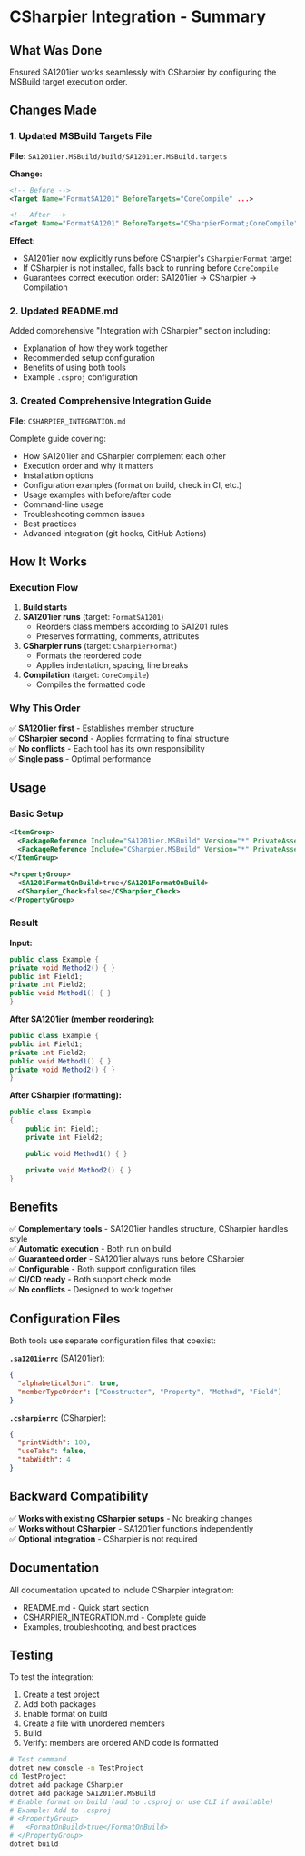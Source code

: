 # CSharpier Integration - Summary

## What Was Done

Ensured SA1201ier works seamlessly with CSharpier by configuring the MSBuild target execution order.

## Changes Made

### 1. Updated MSBuild Targets File

**File:** `SA1201ier.MSBuild/build/SA1201ier.MSBuild.targets`

**Change:**
```xml
<!-- Before -->
<Target Name="FormatSA1201" BeforeTargets="CoreCompile" ...>

<!-- After -->
<Target Name="FormatSA1201" BeforeTargets="CSharpierFormat;CoreCompile" ...>
```

**Effect:**
- SA1201ier now explicitly runs before CSharpier's `CSharpierFormat` target
- If CSharpier is not installed, falls back to running before `CoreCompile`
- Guarantees correct execution order: SA1201ier → CSharpier → Compilation

### 2. Updated README.md

Added comprehensive "Integration with CSharpier" section including:
- Explanation of how they work together
- Recommended setup configuration
- Benefits of using both tools
- Example `.csproj` configuration

### 3. Created Comprehensive Integration Guide

**File:** `CSHARPIER_INTEGRATION.md`

Complete guide covering:
- How SA1201ier and CSharpier complement each other
- Execution order and why it matters
- Installation options
- Configuration examples (format on build, check in CI, etc.)
- Usage examples with before/after code
- Command-line usage
- Troubleshooting common issues
- Best practices
- Advanced integration (git hooks, GitHub Actions)

## How It Works

### Execution Flow

1. **Build starts**
2. **SA1201ier runs** (target: `FormatSA1201`)
   - Reorders class members according to SA1201 rules
   - Preserves formatting, comments, attributes
3. **CSharpier runs** (target: `CSharpierFormat`)
   - Formats the reordered code
   - Applies indentation, spacing, line breaks
4. **Compilation** (target: `CoreCompile`)
   - Compiles the formatted code

### Why This Order

✅ **SA1201ier first** - Establishes member structure  
✅ **CSharpier second** - Applies formatting to final structure  
✅ **No conflicts** - Each tool has its own responsibility  
✅ **Single pass** - Optimal performance  

## Usage

### Basic Setup

```xml
<ItemGroup>
  <PackageReference Include="SA1201ier.MSBuild" Version="*" PrivateAssets="all" />
  <PackageReference Include="CSharpier.MSBuild" Version="*" PrivateAssets="all" />
</ItemGroup>

<PropertyGroup>
  <SA1201FormatOnBuild>true</SA1201FormatOnBuild>
  <CSharpier_Check>false</CSharpier_Check>
</PropertyGroup>
```

### Result

**Input:**
```csharp
public class Example {
private void Method2() { }
public int Field1;
private int Field2;
public void Method1() { }
}
```

**After SA1201ier (member reordering):**
```csharp
public class Example {
public int Field1;
private int Field2;
public void Method1() { }
private void Method2() { }
}
```

**After CSharpier (formatting):**
```csharp
public class Example
{
    public int Field1;
    private int Field2;

    public void Method1() { }

    private void Method2() { }
}
```

## Benefits

✅ **Complementary tools** - SA1201ier handles structure, CSharpier handles style  
✅ **Automatic execution** - Both run on build  
✅ **Guaranteed order** - SA1201ier always runs before CSharpier  
✅ **Configurable** - Both support configuration files  
✅ **CI/CD ready** - Both support check mode  
✅ **No conflicts** - Designed to work together  

## Configuration Files

Both tools use separate configuration files that coexist:

**`.sa1201ierrc`** (SA1201ier):
```json
{
  "alphabeticalSort": true,
  "memberTypeOrder": ["Constructor", "Property", "Method", "Field"]
}
```

**`.csharpierrc`** (CSharpier):
```json
{
  "printWidth": 100,
  "useTabs": false,
  "tabWidth": 4
}
```

## Backward Compatibility

✅ **Works with existing CSharpier setups** - No breaking changes  
✅ **Works without CSharpier** - SA1201ier functions independently  
✅ **Optional integration** - CSharpier is not required  

## Documentation

All documentation updated to include CSharpier integration:
- README.md - Quick start section
- CSHARPIER_INTEGRATION.md - Complete guide
- Examples, troubleshooting, and best practices

## Testing

To test the integration:

1. Create a test project
2. Add both packages
3. Enable format on build
4. Create a file with unordered members
5. Build
6. Verify: members are ordered AND code is formatted

```bash
# Test command
dotnet new console -n TestProject
cd TestProject
dotnet add package CSharpier
dotnet add package SA1201ier.MSBuild
# Enable format on build (add to .csproj or use CLI if available)
# Example: Add to .csproj
# <PropertyGroup>
#   <FormatOnBuild>true</FormatOnBuild>
# </PropertyGroup>
dotnet build
```
